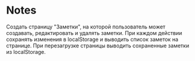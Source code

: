 # Notes

Создать страницу "Заметки", на которой пользователь может создавать, редактировать и удалять заметки. При каждом действии сохранять изменения в localStorage и выводить список заметок на странице. При перезагрузке страницы выводить сохраненные заметки из localStorage.